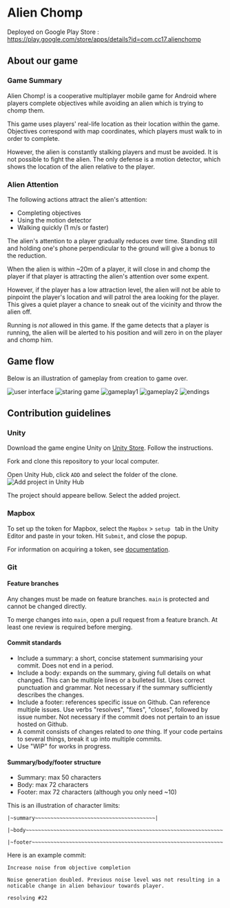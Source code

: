 # Alien Chomp

Deployed on Google Play Store :  
https://play.google.com/store/apps/details?id=com.cc17.alienchomp

## About our game

### Game Summary

Alien Chomp! is a cooperative multiplayer mobile game for Android where players complete objectives while avoiding an alien which is trying to chomp them.

This game uses players' real-life location as their location within the game. Objectives correspond with map coordinates, which players must walk to in order to complete.

However, the alien is constantly stalking players and must be avoided. It is not possible to fight the alien. The only defense is a motion detector, which shows the location of the alien relative to the player.

### Alien Attention

The following actions attract the alien's attention:

- Completing objectives
- Using the motion detector
- Walking quickly (1 m/s or faster)

The alien's attention to a player gradually reduces over time. Standing still and holding one's phone perpendicular to the ground will give a bonus to the reduction.

When the alien is within ~20m of a player, it will close in and chomp the player if that player is attracting the alien's attention over some expent.

However, if the player has a low attraction level, the alien will not be able to pinpoint the player's location and will patrol the area looking for the player. This gives a quiet player a chance to sneak out of the vicinity and throw the alien off.

Running is _not_ allowed in this game. If the game detects that a player is running, the alien will be alerted to his position and will zero in on the player and chomp him.

## Game flow

Below is an illustration of gameplay from creation to game over.

<!-- <img src="./img/gameflow.jpg" /> -->

![user interface](img/UserInerface.png)
![staring game](img/startingGame.png)
![gameplay1](img/gameplay1.png)
![gameplay2](img/gameplay2.png)
![endings](img/endingScenes.png)

## Contribution guidelines

### Unity

Download the game engine Unity on [Unity Store](https://store.unity.com/#plans-individual).
Follow the instructions.

Fork and clone this repository to your local computer.

Open Unity Hub, click `ADD` and select the folder of the clone.
![Add project in Unity Hub](img/unityHubAdd.png)

The project should appeare bellow.
Select the added project.

### Mapbox

To set up the token for Mapbox, select the `Mapbox` > `setup ` tab in the Unity Editor and paste in your token. Hit `Submit`, and close the popup.

For information on acquiring a token, see [documentation](https://docs.mapbox.com/help/getting-started/access-tokens/).

### Git

#### Feature branches

Any changes must be made on feature branches. `main` is protected and cannot be changed directly.

To merge changes into `main`, open a pull request from a feature branch. At least one review is required before merging.

#### Commit standards

- Include a summary: a short, concise statement summarising your commit. Does not end in a period.
- Include a body: expands on the summary, giving full details on what changed. This can be multiple lines or a bulleted list. Uses correct punctuation and grammar. Not necessary if the summary sufficiently describes the changes.
- Include a footer: references specific issue on Github. Can reference multiple issues. Use verbs "resolves", "fixes", "closes", followed by issue number. Not necessary if the commit does not pertain to an issue hosted on Github.
- A commit consists of changes related to _one_ thing. If your code pertains to several things, break it up into multiple commits.
- Use "WIP" for works in progress.

#### Summary/body/footer structure

- Summary: max 50 characters
- Body: max 72 characters
- Footer: max 72 characters (although you only need ~10)

This is an illustration of character limits:

```
|~summary~~~~~~~~~~~~~~~~~~~~~~~~~~~~~~~~~~~~~~~|

|~body~~~~~~~~~~~~~~~~~~~~~~~~~~~~~~~~~~~~~~~~~~~~~~~~~~~~~~~~~~~~~~~~|

|~footer~~~~~~~~~~~~~~~~~~~~~~~~~~~~~~~~~~~~~~~~~~~~~~~~~~~~~~~~~~~~~~|
```

Here is an example commit:

```
Increase noise from objective completion

Noise generation doubled. Previous noise level was not resulting in a
noticable change in alien behaviour towards player.

resolving #22
```
